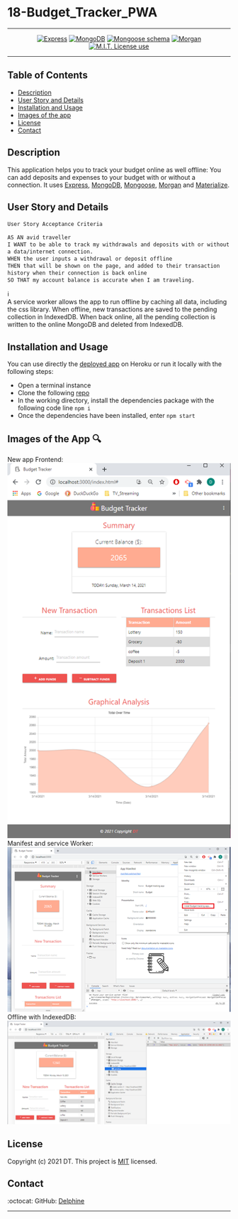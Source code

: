 # 18-Budget_Tracker_PWA  

<span align="center">   

---

 <a href="https://img.shields.io/badge/express-v4.17.1-orange?style=plastic"><img alt="Express" src="https://img.shields.io/badge/express-v4.17.1-orange?style=plastic"/></a>
<a href="https://img.shields.io/badge/DB-MongoDB-yellow?style=plastic"><img alt="MongoDB" src="https://img.shields.io/badge/DB-MongoDB-yellow?style=plastic"/></a>
<a href="https://img.shields.io/badge/npm-Mongoose-red?style=plastic"><img alt="Mongoose schema" src="https://img.shields.io/badge/npm-Mongoose-red?style=plastic" /></a>
<a href="https://img.shields.io/badge/npm-morgan-blue?style=plastic"><img alt="Morgan" src="https://img.shields.io/badge/npm-morgan-blue?style=plastic"/></a>
 <a href="https://img.shields.io/badge/License-MIT-brightgreen?style=plastic"><img alt="M.I.T. License use" src="https://img.shields.io/badge/License-MIT-brightgreen?style=plastic"/></a>  
 
 </span>

---

## Table of Contents  
* [Description](#Description)
* [User Story and Details](#User-Story-and-Details)  
* [Installation and Usage](#Installation-and-Usage)  
* [Images of the app](#Images-of-the-app-)  
* [License](#License)  
* [Contact](#Contact) 


## Description
This application helps you to track your budget online as well offline: You can add deposits and expenses to your budget with or without a connection. It uses [Express](https://www.npmjs.com/package/express), [MongoDB](https://www.mongodb.com/), [Mongoose](https://www.npmjs.com/package/mongoose),  [Morgan](https://www.npmjs.com/package/morgan) and [Materialize](https://materializecss.com/about.html).  


## User Story and Details


```
User Story Acceptance Criteria
```
```
AS AN avid traveller
I WANT to be able to track my withdrawals and deposits with or without a data/internet connection.  
WHEN the user inputs a withdrawal or deposit offline
THEN that will be shown on the page, and added to their transaction history when their connection is back online    
SO THAT my account balance is accurate when I am traveling. 
```

:information_source:  
A service worker allows the app to run offline by caching all data, including the css library. 
When offline, new transactions are saved to the pending collection in IndexedDB. When back online, all the pending collection is written to the online MongoDB and deleted from IndexedDB.  

## Installation and Usage  
You can use directly the [deployed app](https://homework-18-budget-tracker-pwa.herokuapp.com/) on Heroku or run it locally with the following steps: 
- Open a terminal instance  
- Clone the following [repo](https://github.com/Delph-Sunny/18-Budget_Tracker_PWA)  
- In the working directory, install the dependencies package with the following code line `npm i`  
- Once the dependencies have been installed, enter `npm start` 

## Images of the App :mag:  
New app Frontend:  
![Budget_Tracker_PWA](./public/assets/img/snippet_1.PNG)  
Manifest and service Worker:    
![Budget_Tracker_PWA](./public/assets/img/snippet_2.PNG)  
Offline with IndexedDB:  
![Budget_Tracker_PWA](./public/assets/img/snippet_3.PNG)   

## License  

Copyright (c) 2021 DT. This project is [MIT](https://choosealicense.com/licenses/mit) licensed.

## Contact  

:octocat:  GitHub: [Delphine](https://github.com/Delph-Sunny)  

---

